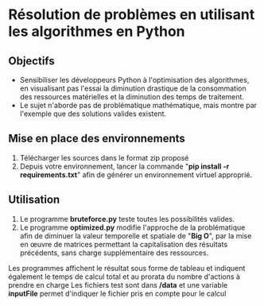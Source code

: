 # Résolution de problèmes en utilisant les algorithmes en Python

## Objectifs

- Sensibiliser les développeurs Python à l'optimisation des algorithmes, en visualisant pas l'essai la diminution drastique de la consommation des ressources matérielles et la diminution des temps de traitement.
- Le sujet n'aborde pas de problématique mathématique, mais montre par l'exemple que des solutions valides existent.

## Mise en place des environnements

1. Télécharger les sources dans le format zip proposé
2. Depuis votre environnement, lancer la commande "__pip install -r requirements.txt__" afin de générer un environnement virtuel approprié.

## Utilisation

1. Le programme __bruteforce.py__ teste toutes les possibilités valides.
2. Le programme __optimized.py__ modifie l'approche de la problématique afin de diminuer la valeur temporelle et spatiale de "__Big O__", par la mise en œuvre de matrices permettant la capitalisation  des résultats précédents, sans charge supplémentaire des ressources.

Les programmes affichent le résultat sous forme de tableau et indiquent également le temps de calcul total et au prorata du nombre d'actions à prendre en charge
Les fichiers test sont dans __/data__ et une variable __inputFile__ permet d'indiquer le fichier pris en compte pour le calcul
